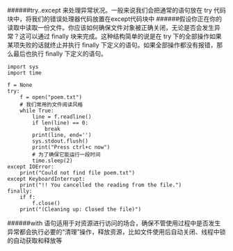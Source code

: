 ######try..except 来处理异常状况。一般来说我们会把通常的语句放在 try 代码块中，将我们的错误处理器代码放置在except代码块中
######假设你正在你的读取中读取一份文件。你应该如何确保文件对象被正确关闭，无论是否会发生异常？这可以通过 finally 块来完成。这种结构简单的说是在 try 下的全部操作如果某项失败的话就终止并执行 finally 下定义的语句。如果全部操作都没有报错，那么最后也执行 finally 下定义的语句。
```
import sys
import time

f = None
try:
    f = open("poem.txt")
    # 我们常用的文件阅读风格
    while True:
        line = f.readline()
        if len(line) == 0:
            break
        print(line, end='')
        sys.stdout.flush()
        print("Press ctrl+c now")
        # 为了确保它能运行一段时间
        time.sleep(2)
except IOError:
    print("Could not find file poem.txt")
except KeyboardInterrupt:
    print("!! You cancelled the reading from the file.")
finally:
    if f:
        f.close()
    print("(Cleaning up: Closed the file)")
```
######with 语句适用于对资源进行访问的场合，确保不管使用过程中是否发生异常都会执行必要的“清理”操作，释放资源，比如文件使用后自动关闭、线程中锁的自动获取和释放等